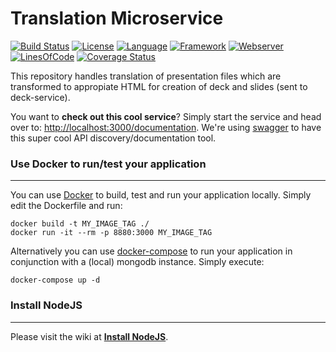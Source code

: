 # Translation Microservice #
[![Build Status](https://travis-ci.org/slidewiki/import-service.svg?branch=master)](https://travis-ci.org/slidewiki/import-service)
[![License](https://img.shields.io/badge/License-MPL%202.0-green.svg)](https://github.com/slidewiki/import-service/blob/master/LICENSE)
[![Language](https://img.shields.io/badge/Language-Javascript%20ECMA2015-lightgrey.svg)](https://developer.mozilla.org/en-US/docs/Web/JavaScript)
[![Framework](https://img.shields.io/badge/Framework-NodeJS%206.4.0-blue.svg)](https://nodejs.org/)
[![Webserver](https://img.shields.io/badge/Webserver-Hapi%2014.1.0-blue.svg)](http://hapijs.com/)
[![LinesOfCode](https://img.shields.io/badge/LOC-676-lightgrey.svg)](https://github.com/slidewiki/import-service/blob/master/application/package.json)
[![Coverage Status](https://coveralls.io/repos/github/slidewiki/import-service/badge.svg?branch=master)](https://coveralls.io/github/slidewiki/import-service?branch=master)

This repository handles translation of presentation files which are transformed to appropiate HTML for creation of deck and slides (sent to deck-service).

You want to **check out this cool service**? Simply start the service and head over to: [http://localhost:3000/documentation](http://localhost:3000/documentation). We're using  [swagger](https://www.npmjs.com/package/hapi-swagger) to have this super cool API discovery/documentation tool.

### Use Docker to run/test your application ###
---
You can use [Docker](https://www.docker.com/) to build, test and run your application locally. Simply edit the Dockerfile and run:

```
docker build -t MY_IMAGE_TAG ./
docker run -it --rm -p 8880:3000 MY_IMAGE_TAG
```

Alternatively you can use [docker-compose](https://docs.docker.com/compose/) to run your application in conjunction with a (local) mongodb instance. Simply execute:

```
docker-compose up -d
```

### Install NodeJS ###
---
Please visit the wiki at [**Install NodeJS**](https://github.com/slidewiki/microservice-template/wiki/Install-NodeJS).

